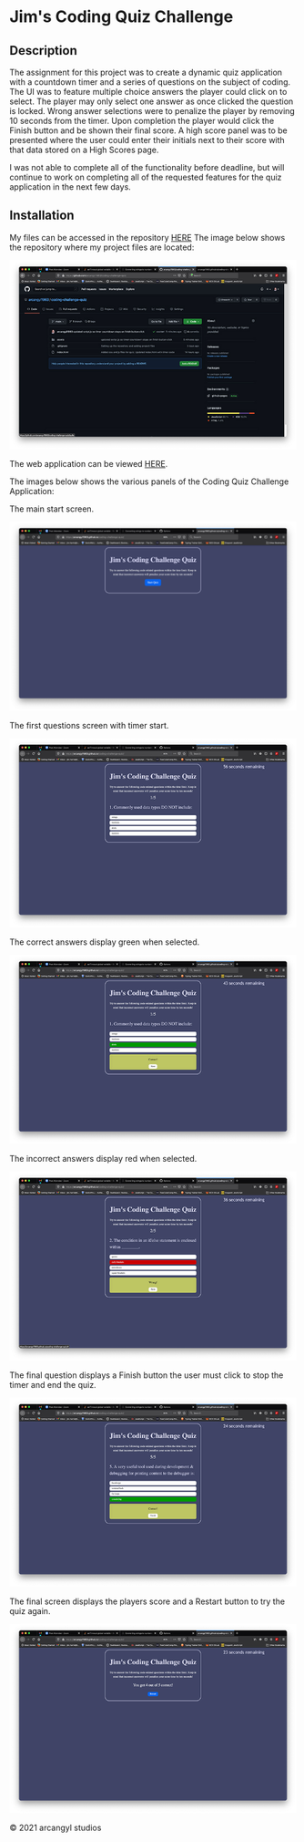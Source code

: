 # Jim's Coding Quiz Challenge

## Description

The assignment for this project was to create a dynamic quiz application with a countdown timer and a series of questions on the subject of coding. The UI was to feature multiple choice answers the player could click on to select. The player may only select one answer as once clicked the question is locked. Wrong answer selections were to penalize the player by removing 10 seconds from the timer. Upon completion the player would click the Finish button and be shown their final score. A high score panel was to be presented where the user could enter their initials next to their score with that data stored on a High Scores page.

I was not able to complete all of the functionality before deadline, but will continue to work on completing all of the requested features for the quiz application in the next few days.

## Installation

My files can be accessed in the repository [HERE](https://github.com/arcangyl1963/coding-challenge-quiz)
The image below shows the repository where my project files are located:

![Password Generator Repository](/assets/images/Quiz_repo.jpg)

The web application can be viewed [HERE](https://arcangyl1963.github.io/coding-challenge-quiz/).

The images below shows the various panels of the Coding Quiz Challenge Application: 

The main start screen.

![The main start screen.](./assets/images/Quiz_Screen_1.jpg)

The first questions screen with timer start.

![The first questions screen with timer start.](./assets/images/Quiz_Screen_2.jpg)

The correct answers display green when selected.

![The correct answers display green when selected.](./assets/images/Quiz_Screen_3.jpg)

The incorrect answers display red when selected.

![The incorrect answers display red when selected.](./assets/images/Quiz_Screen_4.jpg)

The final question displays a Finish button the user must click to stop the timer and end the quiz.

![The final question displays a Finish button the user must click to stop the timer and end the quiz.](./assets/images/Quiz_Screen_5_finish.jpg)

The final screen displays the players score and a Restart button to try the quiz again.

![The final screen displays the players score and a Restart button to try the quiz again.](./assets/images/Quiz_Screen_6_score.jpg)

© 2021 arcangyl studios